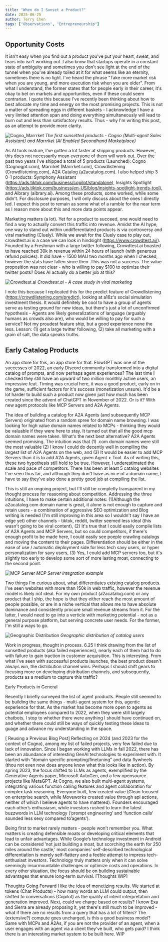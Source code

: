 ```yaml
---
title: "When do I Sunset a Product?"
date: 2025-06-25
author: Terry Chen
tags: ["Observations", "Entrepreneurship"]
---
```


## Opportunity Costs

It isn't easy when you find out a product you've put your heart, sweat, and tears into isn't working out. I also know that startups operate in a constant state of ambiguity and sometimes you don't see light at the end of the tunnel when you've already toiled at it for what seems like an eternity, sometimes there is no light.  I've heard the phrase "Take more market risk when you are young, and more execution risk when you are older". From what I understand, the former states that for people early in their career, it's okay to bet on markets and opportunities, even if these could seem contrarian. I quote this because I've recently been thinking about how to best allocate my time and energy on the most promising projects. This is not a matter of spreading eggs in different baskets - I acknowledge I have a very limited attention span and doing everything simultaneously will lead to burn out and less than satisfactory results. Thus - why I'm writing this post, as an attempt to provide more clarity. 

![Cogno_Marrrket](/images/posts/sunsetting_projects/cogno_marrrket.png)
*The first sunsetted products - Cogno (Multi-agent Sales Assistant) and Marrrket (AI Enabled Secondhand Marketplace)*

As AI tools mature, I've gotten a lot faster at shipping products. However, this does not necessarily mean everyone of them will work out. Over the past two years I've shipped a total of 5 products (Launched): Cogno (Cognogpt.com), Marrrket (Marrrket.com), Crowdlistening (Crowdlistening.com), A2A Catalog (a2acatalog.com). I also helped ship 3 0-1 products: Symphony Assistant (https://ads.tiktok.com/business/copilot/standalone), Insights Spotlight (https://ads.tiktok.com/business/en-US/blog/insights-spotlight-trends-tool), and Aibrary (aibrary.ai). Among these products, some worked, while some didn't. For disclosure purposes, I will only discuss about the ones I directly led. I expect this post to remain as some what of a ramble for the near term as I reason more about this and more data points appear. 

Marketing matters (a lot). Yet for a product to succeed, one would need to find a way to actually convert this traffic into revenue. Amidst the AI hype, one way to stand out within undifferentiated products is via controversy and viral marketing (Cluely). While we await for the Cluely case to play out, crowdtest.ai is a case we can look in hindsight (https://www.crowdtest.ai/). Founded by a Freshman with a large twitter following, Crowdtest.ai boasted to have reached 30k in revenue within 24 hours of launch (with generous refund policies). It did have ~ 1500 MAU two months ago when I checked, however the stats have fallen since then. This was not a success. The value proposition was not clear - who is willing to pay $100 to optimize their twitter posts? Does AI actually do a better job at this? 

![Crowdtest.ai](/images/posts/sunsetting_projects/crowdtest.png)
*Crowdtest.ai - A case study in viral marketing*

I note this because I replicated this for the predict feature of Crowdlistening (https://crowdlistening.com/predict), looking at a16z's social simulation investment thesis. It would definitely be cool to have a group of agents serve as testing ground for new ideas, but there's just a lot of unconfirmed hypothesis - Agents are likely generalizations of language (arguably humans as crowds also are), who would be willing to pay for such a service? Not my proudest feature ship, but a good experience none the less. Lesson: (1) get a large twitter following, (2) take all marketing with a grain of salt, the data speaks truths. 

## Early Catalog Products 

An app store for this, an app store for that. FlowGPT was one of the successes of 2022, an early Discord community transformed into a digital catalog of prompts, and now perhaps agent experiences? The last time I checked they still have an upward of two million monthly active users, an impressive feat. Timing was crucial here, it was a good product, early on in the game, sufficient factors for it's success (monetization unsure). It'd be a lot harder to build such a product now given just how much has been created since the advent of ChatGPT in November of 2022. Or is it? With new agent protocols like MCP Servers and A2A Agents. 

The idea of building a catalog for A2A Agents (and subsequently MCP Servers) originated from a random spree for domain name browsing. I was looking for high value domain names related to MCPs - thinking they would be valuable if they were here to stay. It turned out that all the good mcp domain names were taken. What's the next best alternative? A2A Agents seemed promising. The intuition was that (1) .com domain names were still the most valuable (2) I know I could do decently well in compiling the largest list of A2A Agents on the web, and (3) It would be easier to add MCP Servers than it is to add A2A Agents, given Agent > Tool. As of writing this, these two hypothesis still hold to be true. However, I underestimated the scale and pace of competitors. There has been at least 5 catalog websites I've seen thus far, and although they don't have as nice of a domain name, I have to say they've also done a pretty good job at compiling the list. 

This is still an ongoing project, but I'll still be completly transparent in my thought process for reasoning about competition. Addressing the three intuitions, I have to make certain additional notes: (1)Although the a2acatalog.com domain name is great, it alone is not enough to capture and retain users - a combination of aggressive SEO optimization and Blog writing is needed (I'm still improving in this area so I wouldn't say I have an edge yet) other channels - tiktok, reddit, twitter seemed less ideal (this wasn't going to be viral content), (2) It's true that I could easily compile lists of A2A Agents and MCP Servers, but so could competitors, if there's enough profit to be made here, I could easily see poeple crawling catalogs and moving the content to their pages. Differentiation should be either in the ease of use / automatic deployment side for less tech savy users, or hyper personalization for savy users, (3) Yes, I could add MCP servers too, but it's slightly too early to develop some sort of more lasting moat, connecting to the second point. 

![MCP Server](/images/posts/sunsetting_projects/mcp_server.png)
*MCP Server integration example*

Two things I'm curious about, what differentiates existing catalog products. I've seen websites with more than 150k in web traffic, however the revenue model is likely not ideal. For my own product (a2acatalog.com) or any product that I ship, the hope is that they either reach the most amount of people possible, or are in a niche vertical that allows me to have absolute dominance and consistently procure small revenue streams from it. For the latter, I would need to go into a verticle with marketing potential - not as a general purpose platform, but serving concrete user needs. For the former, I'm still a ways to go. 

![Geographic Distribution](/images/posts/sunsetting_projects/geo_distribution.png)
*Geographic distribution of catalog users*

Work in progress, thought in process. 6.25 I think drawing from the list of sunsetted products (aka failed experiences), nearly each of them had to do with failure to gain traction in customer acquisition. This is interesting. From what I've seen with successful products launches, the best product doesn't always win, the distribution channel wins. Perhaps I should shift gears to focusing more on developing distribution channels, and subsequently, products as a medium to capture this traffic? 

Early Products in General 

Recently I briefly surveyed the list of agent products. People still seemed to be building the same things - multi-agent system for this, agentic experience for that. As the market has become more open to agents as potential employees compared to 2022, when they were still largely chatbots, I stop to whether there were anything I should have continued on, and whether there could still be ways of quickly testing these ideas to guage and advance my understanding in the space. 

[ Reusing a Previous Blog Post] Reflecting on 2024 (and 2023 for the context of Cogno), among my list of failed projects, very few failed due to lack of innovation. Since I began working with LLMs in fall 2022, there has been an abundance of interesting GenAI technologies to experiment with. It started with “domain specific prompting/finetuning” and data flywheels (thou not even now does anyone know what this looks like in action). By spring 2023, the focus shifted to LLMs as agents, exemplified by the Generative Agents paper, Microsoft AutoGen, and a few opensource projects like MetaGPT. At Cogno, we also built multi-agent systems, integrating various function calling features and agent collaboration for complex task reasoning. Everyone built, few created value (Glean focused on enterprise search, while Moveworks created value through api actions, neither of which I believe agents to have mattered). Founders encouraged each other’s enthusiasm, while investors rushed to learn the latest buzzwords in LLM technology (‘prompt engineering’ and ‘function calls’ sounded less sexy compared to’agents’).

Being first to market rarely matters - people won’t remember you. What matters is creating defensible moats or developing critical elements that lead to unfair advantages. While Google’s technology investment in Android can be considered ’not just building a moat, but scorching the earth for 250 miles around the castle,’ most companies’ self-described technological differentiation is merely self-flattery and a feeble attempt to impress tech-enthusiast investors. Technology truly matters only when it can solve seemingly insurmountable challenges or optimize costs and operations. In every other situation, the focus should be on building sustainable advantages that ensure long-term survival. [Thoughts WIP]

Thoughts Going Forward
I like the idea of monetizing results. We started at tokens (Chat Products) - how many words an LLM could output, then shifted to conversations (Copilot) as the quality of intent interpretation and generation improved. Next, could we charge based on results? I know Exa and Sierra are already proposing it, yet there's still much to be improved - what if there are no results from a query that has a lot of filters? The (extensive?) compute goes uncharged, is this a good business model? Same with MCPs and A2As, if you are not the provider of an agent, when a user engages with an agent via a client they've built, who gets paid? I think there is an interesting market system to be built here. WIP